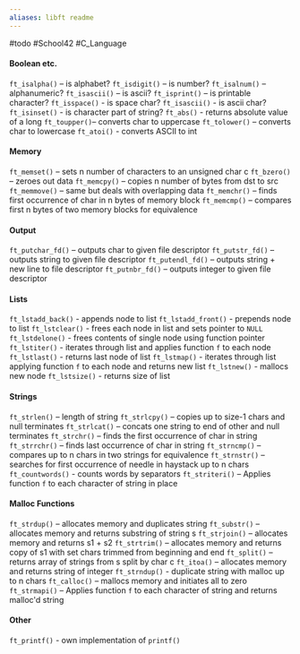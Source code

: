 ```yaml
---
aliases: libft readme
---
```

#todo #School42 #C_Language 

#### Boolean etc.
`ft_isalpha()` – is alphabet?
`ft_isdigit()` – is number?
`ft_isalnum()` – alphanumeric?
`ft_isascii()` – is ascii?
`ft_isprint()` – is printable character?
`ft_isspace()` - is space char?
`ft_isascii()` - is ascii char?
`ft_isinset()` - is character part of string?
`ft_abs()` -         returns absolute value of a long
`ft_toupper()`–  converts char to uppercase
`ft_tolower()` – converts char to lowercase
`ft_atoi()` -        converts ASCII to int
#### Memory
`ft_memset()` –   sets n number of characters to an unsigned char c
`ft_bzero()` –     zeroes out data
`ft_memcpy()` –   copies n number of bytes from dst to src
`ft_memmove()` – same but deals with overlapping data
`ft_memchr()` –   finds first occurrence of char in n bytes of memory block
`ft_memcmp()` –   compares first n bytes of two memory blocks for equivalence
#### Output
`ft_putchar_fd()` – outputs char to given file descriptor 
`ft_putstr_fd()` –   outputs string to given file descriptor
`ft_putendl_fd()` – outputs string + new line to file descriptor
`ft_putnbr_fd()` –   outputs integer to given file descriptor

#### Lists
`ft_lstadd_back()` -   appends node to list
`ft_lstadd_front()` - prepends node to list
`ft_lstclear()` -         frees each node in list and sets pointer to `NULL`
`ft_lstdelone()` -       frees contents of single node using function pointer
`ft_lstiter()` -           iterates through list and applies function `f` to each node
`ft_lstlast()` -           returns last node of list
`ft_lstmap()` -             iterates through list applying function `f` to each node and returns new list
`ft_lstnew()` -             mallocs new node
`ft_lstsize()` -           returns size of list
#### Strings
`ft_strlen()` –   length of string
`ft_strlcpy()` – copies up to size-1 chars and null terminates
`ft_strlcat()` – concats one string to end of other and null terminates
`ft_strchr()` –   finds the first occurrence of char in string
`ft_strrchr()` – finds last occurrence of char in string
`ft_strncmp()` – compares up to n chars in two strings for equivalence
`ft_strnstr()` – searches for first occurrence of needle in haystack up to n chars
`ft_countwords()` - counts words by separators
`ft_striteri()` – Applies function `f` to each character of string in place
#### Malloc Functions
`ft_strdup()` –   allocates memory and duplicates string
`ft_substr()` –   allocates memory and returns substring of string s
`ft_strjoin()` – allocates memory and returns s1 + s2
`ft_strtrim()` – allocates memory and returns copy of s1 with set chars trimmed from beginning and end
`ft_split()` – returns array of strings from s split by char c
`ft_itoa()` –       allocates memory and returns string of integer
`ft_strndup()` - duplicate string with malloc up to n chars
`ft_calloc()` –   mallocs memory and initiates all to zero
`ft_strmapi()` – Applies function `f` to each character of string and returns malloc'd string
#### Other
`ft_printf()` - own implementation of `printf()`

